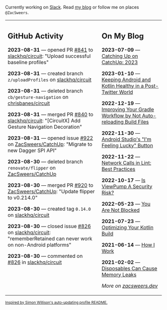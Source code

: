 Currently working on [Slack](https://slack.com/). Read [my blog](https://zacsweers.dev/) or follow me on places `@ZacSweers`.

<table><tr><td valign="top" width="60%">

## GitHub Activity
<!-- githubActivity starts -->
**2023-08-31** — opened PR [#841](https://github.com/slackhq/circuit/pull/841) to [slackhq/circuit](https://github.com/slackhq/circuit): "Upload successful baseline profiles"

**2023-08-31** — created branch `z/uploadProfiles` on [slackhq/circuit](https://github.com/slackhq/circuit)

**2023-08-31** — deleted branch `cb/gesture-navigation` on [chrisbanes/circuit](https://github.com/chrisbanes/circuit)

**2023-08-31** — merged PR [#840](https://github.com/slackhq/circuit/pull/840) to [slackhq/circuit](https://github.com/slackhq/circuit): "[CircuitX] Add Gesture Navigation Decoration"

**2023-08-31** — opened issue [#922](https://github.com/ZacSweers/CatchUp/issues/922) on [ZacSweers/CatchUp](https://github.com/ZacSweers/CatchUp): "Migrate to new Dagger SPI API"

**2023-08-30** — deleted branch `renovate/flipper` on [ZacSweers/CatchUp](https://github.com/ZacSweers/CatchUp)

**2023-08-30** — merged PR [#920](https://github.com/ZacSweers/CatchUp/pull/920) to [ZacSweers/CatchUp](https://github.com/ZacSweers/CatchUp): "Update flipper to v0.214.0"

**2023-08-30** — created tag `0.14.0` on [slackhq/circuit](https://github.com/slackhq/circuit)

**2023-08-30** — closed issue [#826](https://github.com/slackhq/circuit/issues/826) on [slackhq/circuit](https://github.com/slackhq/circuit): "rememberRetained can never work on non-Android platforms"

**2023-08-30** — commented on [#826](https://github.com/slackhq/circuit/issues/826#issuecomment-1699818341) in [slackhq/circuit](https://github.com/slackhq/circuit)
<!-- githubActivity ends -->
</td><td valign="top" width="40%">

## On My Blog
<!-- blog starts -->
**2023-07-09** — [Catching Up on CatchUp: 2023](https://www.zacsweers.dev/catching-up-on-catchup-2023/)

**2023-01-10** — [Keeping Android and Kotlin Healthy in a Post-Twitter World](https://www.zacsweers.dev/keeping-android-healthy/)

**2022-12-19** — [Improving Your Gradle Workflow by Not Auto-reloading Build Files](https://www.zacsweers.dev/improving-your-workflow-by-not-auto-reloading-build-files/)

**2022-11-30** — [Android Studio's "I'm Feeling Lucky" Button](https://www.zacsweers.dev/android-studios-im-feeling-lucky-button/)

**2022-11-22** — [Network Calls in Lint: Best Practices](https://www.zacsweers.dev/network-calls-in-lint-best-practices/)

**2022-10-17** — [Is ViewPump A Security Risk?](https://www.zacsweers.dev/is-viewpump-a-security-risk/)

**2022-05-23** — [You Are Not Blocked](https://www.zacsweers.dev/you-are-not-blocked/)

**2021-07-23** — [Optimizing Your Kotlin Build](https://www.zacsweers.dev/optimizing-your-kotlin-build/)

**2021-06-14** — [How I Work](https://www.zacsweers.dev/how-i-work/)

**2021-02-02** — [Disposables Can Cause Memory Leaks](https://www.zacsweers.dev/disposables-can-cause-memory-leaks/)
<!-- blog ends -->
_More on [zacsweers.dev](https://zacsweers.dev/)_
</td></tr></table>

<sub><a href="https://simonwillison.net/2020/Jul/10/self-updating-profile-readme/">Inspired by Simon Willison's auto-updating profile README.</a></sub>